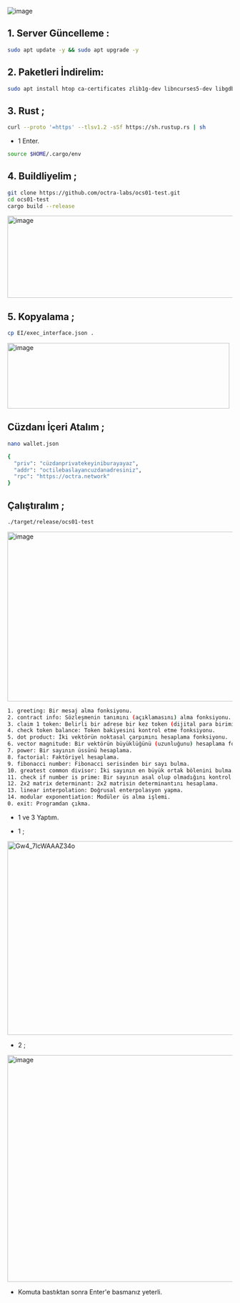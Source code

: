 
![image](https://github.com/user-attachments/assets/0d8ec782-edf6-4ce2-a75b-4ee08589afe7)

## 1. Server Güncelleme : 

```bash
sudo apt update -y && sudo apt upgrade -y
```
## 2. Paketleri İndirelim:

```bash
sudo apt install htop ca-certificates zlib1g-dev libncurses5-dev libgdbm-dev libnss3-dev tmux iptables curl nvme-cli git wget make jq libleveldb-dev build-essential pkg-config ncdu tar clang bsdmainutils lsb-release libssl-dev libreadline-dev libffi-dev jq gcc screen file nano btop unzip lz4 -y
```

## 3. Rust ; 

```bash
curl --proto '=https' --tlsv1.2 -sSf https://sh.rustup.rs | sh
```

- 1 Enter.

```bash
source $HOME/.cargo/env
```

## 4. Buildliyelim ; 

```bash
git clone https://github.com/octra-labs/ocs01-test.git
cd ocs01-test
cargo build --release
```

<img width="599" height="184" alt="image" src="https://github.com/user-attachments/assets/1e8cf79a-b9ab-4f5a-a34e-81cf383ef2a6" />


## 5. Kopyalama ; 
```bash
cp EI/exec_interface.json .
```

<img width="497" height="147" alt="image" src="https://github.com/user-attachments/assets/1dc46574-f2f7-4c2e-af99-aa5512ff42cc" />


## Cüzdanı İçeri Atalım ; 

```bash
nano wallet.json
```

```bash
{
  "priv": "cüzdanprivatekeyiniburayayaz",
  "addr": "octilebaslayancuzdanadresiniz",
  "rpc": "https://octra.network"
}
```

## Çalıştıralım ; 

```bash
./target/release/ocs01-test
```

<img width="538" height="380" alt="image" src="https://github.com/user-attachments/assets/aa2bb395-6240-4e18-8a92-5191474fffce" />


```bash
1. greeting: Bir mesaj alma fonksiyonu.
2. contract info: Sözleşmenin tanımını (açıklamasını) alma fonksiyonu.
3. claim 1 token: Belirli bir adrese bir kez token (dijital para birimi) talep etme fonksiyonu.
4. check token balance: Token bakiyesini kontrol etme fonksiyonu.
5. dot product: İki vektörün noktasal çarpımını hesaplama fonksiyonu.
6. vector magnitude: Bir vektörün büyüklüğünü (uzunluğunu) hesaplama fonksiyonu.
7. power: Bir sayının üssünü hesaplama.
8. factorial: Faktöriyel hesaplama.
9. fibonacci number: Fibonacci serisinden bir sayı bulma.
10. greatest common divisor: İki sayının en büyük ortak bölenini bulma.
11. check if number is prime: Bir sayının asal olup olmadığını kontrol etme.
12. 2x2 matrix determinant: 2x2 matrisin determinantını hesaplama.
13. linear interpolation: Doğrusal enterpolasyon yapma.
14. modular exponentiation: Modüler üs alma işlemi.
0. exit: Programdan çıkma.
```

- 1 ve 3 Yaptım.

- 1 ; 

<img width="626" height="434" alt="Gw4_7lcWAAAZ34o" src="https://github.com/user-attachments/assets/b0710c41-7c92-4142-ac6e-721b0e4a45bb" />

- 2 ; 

<img width="551" height="508" alt="image" src="https://github.com/user-attachments/assets/2ebfbf1f-d364-4b86-b93d-74ada0a06f87" />


- Komuta bastıktan sonra Enter'e basmanız yeterli.
